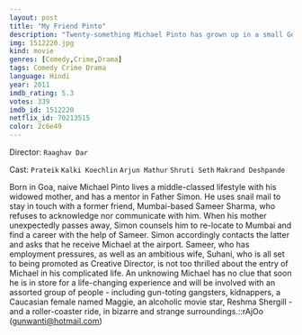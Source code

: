 ```yaml
---
layout: post
title: "My Friend Pinto"
description: "Twenty-something Michael Pinto has grown up in a small Goan village, believing everyone in the world to be simple, kind and honest, just like him. His world revolves around a doting mother, a passion for music and the memories of a childhood friend, Sameer, who left Goa for Mumbai many years ago and hasn't replied to his frequent letters ever since. Pinto's talent for music is only matched by his knack for finding trouble in the unlikeliest of places often resulting in the most outlandish and hilarious situations. When Pinto's idyllic world is shattered by the sudden .."
img: 1512220.jpg
kind: movie
genres: [Comedy,Crime,Drama]
tags: Comedy Crime Drama 
language: Hindi
year: 2011
imdb_rating: 5.3
votes: 339
imdb_id: 1512220
netflix_id: 70213515
color: 2c6e49
---
```

Director: `Raaghav Dar`  

Cast: `Prateik` `Kalki Koechlin` `Arjun Mathur` `Shruti Seth` `Makrand Deshpande` 

Born in Goa, naive Michael Pinto lives a middle-classed lifestyle with his widowed mother, and has a mentor in Father Simon. He uses snail mail to stay in touch with a former friend, Mumbai-based Sameer Sharma, who refuses to acknowledge nor communicate with him. When his mother unexpectedly passes away, Simon counsels him to re-locate to Mumbai and find a career with the help of Sameer. Simon accordingly contacts the latter and asks that he receive Michael at the airport. Sameer, who has employment pressures, as well as an ambitious wife, Suhani, who is all set to being promoted as Creative Director, is not too thrilled about the entry of Michael in his complicated life. An unknowing Michael has no clue that soon he is in store for a life-changing experience and will be involved with an assorted group of people - including gun-toting gangsters, kidnappers, a Caucasian female named Maggie, an alcoholic movie star, Reshma Shergill - and a roller-coaster ride, in bizarre and strange surroundings.::rAjOo (gunwanti@hotmail.com)